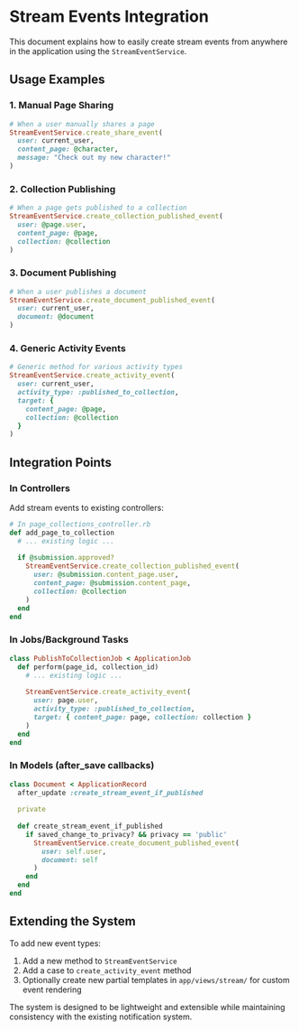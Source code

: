 # Stream Events Integration

This document explains how to easily create stream events from anywhere in the application using the `StreamEventService`.

## Usage Examples

### 1. Manual Page Sharing

```ruby
# When a user manually shares a page
StreamEventService.create_share_event(
  user: current_user,
  content_page: @character,
  message: "Check out my new character!"
)
```

### 2. Collection Publishing

```ruby
# When a page gets published to a collection
StreamEventService.create_collection_published_event(
  user: @page.user,
  content_page: @page,
  collection: @collection
)
```

### 3. Document Publishing

```ruby
# When a user publishes a document
StreamEventService.create_document_published_event(
  user: current_user,
  document: @document
)
```

### 4. Generic Activity Events

```ruby
# Generic method for various activity types
StreamEventService.create_activity_event(
  user: current_user,
  activity_type: :published_to_collection,
  target: {
    content_page: @page,
    collection: @collection
  }
)
```

## Integration Points

### In Controllers

Add stream events to existing controllers:

```ruby
# In page_collections_controller.rb
def add_page_to_collection
  # ... existing logic ...
  
  if @submission.approved?
    StreamEventService.create_collection_published_event(
      user: @submission.content_page.user,
      content_page: @submission.content_page,
      collection: @collection
    )
  end
end
```

### In Jobs/Background Tasks

```ruby
class PublishToCollectionJob < ApplicationJob
  def perform(page_id, collection_id)
    # ... existing logic ...
    
    StreamEventService.create_activity_event(
      user: page.user,
      activity_type: :published_to_collection,
      target: { content_page: page, collection: collection }
    )
  end
end
```

### In Models (after_save callbacks)

```ruby
class Document < ApplicationRecord
  after_update :create_stream_event_if_published
  
  private
  
  def create_stream_event_if_published
    if saved_change_to_privacy? && privacy == 'public'
      StreamEventService.create_document_published_event(
        user: self.user,
        document: self
      )
    end
  end
end
```

## Extending the System

To add new event types:

1. Add a new method to `StreamEventService`
2. Add a case to `create_activity_event` method
3. Optionally create new partial templates in `app/views/stream/` for custom event rendering

The system is designed to be lightweight and extensible while maintaining consistency with the existing notification system.